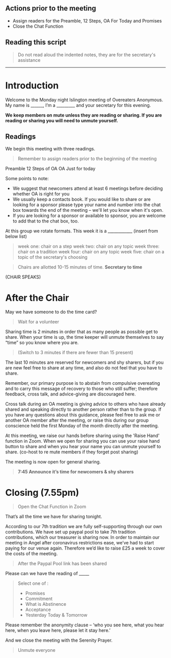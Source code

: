 ## Actions prior to the meeting 
+ Assign readers for the Preamble, 12 Steps, OA For Today and Promises
+ Close the Chat Function

## Reading this script

> Do not read aloud the indented notes, they are for the secretary's assistance


---

# Introduction 

Welcome to the Monday night Islington meeting of Overeaters Anonymous. My name is ______, I’m a _________ and your secretary for this evening.

**We keep members on mute unless they are reading or sharing. If you are reading or sharing  you will need to unmute yourself.** 


## Readings 

We begin this meeting with three readings.

> Remember to assign readers prior to the beginning of the meeting

Preamble
12 Steps of OA
OA Just for today



Some points to note:
+ We suggest that newcomers attend at least 6 meetings before deciding whether OA is right for you 
+ We usually keep a contacts book.  If you would like to share or are looking for a sponsor please type your name and number into the chat box towards the end of the meeting – we'll let you know when it's open.  
+ If you are looking for a sponsor or available to sponsor, you are welcome to add that to the chat box, too.  

At this group we rotate formats. This week it is a ____________ (insert from below list)

> week one:  chair on a step
> week two:  chair on any topic
> week three: chair on a tradition 
> week four:  chair on any topic
> week five:  chair on a topic of the secretary's choosing


> Chairs are allotted 10-15 minutes of time. **Secretary to time**

(CHAIR SPEAKS)

# After the Chair

May we have someone to do the time card? 

> Wait for a volunteer

Sharing time is  2 minutes in order that as many people as possible get to share. When your time is up, the time keeper will unmute themselves to say “time” so you know where you are.  

> (Switch to 3 minutes if there are fewer than 15 present)

The last 10 minutes are reserved for newcomers and shy sharers, but if you are new feel free to share at any time, and also do not feel that you have to share.

Remember, our primary purpose is to abstain from compulsive overeating and to carry this message of recovery to those who still suffer; therefore feedback, cross talk, and advice-giving are discouraged here.

Cross talk during an OA meeting is giving advice to others who have already shared and speaking directly to another person rather than to the group. If you have any questions about this guidance, please feel free to ask me or another OA member after the meeting, or raise this during our group conscience held the first Monday of the month directly after the meeting.

At this meeting, we raise our hands before sharing using the 'Raise Hand' function in Zoom.  When we open for sharing you can use your raise hand button to share and when you hear your name you can unmute yourself to share. (co-host to re mute members if they forget post sharing)

The meeting is now open for general sharing.

> **7:45 Announce it’s time for newcomers & shy sharers**


# Closing (7.55pm) 

> Open the Chat Function in Zoom

That’s all the time we have for sharing tonight.

According to our 7th tradition we are fully self-supporting through our own contributions. We have set up paypal pool to take 7th tradition contributions, which our treasurer is sharing now. In order to maintain our meeting in Angel after coronavirus restrictions ease, we’ve had to start paying for our venue again. Therefore we’d like to raise £25 a week to cover the costs of the meeting. 

> After the Paypal Pool link has been shared

Please can we have the reading of _____

> Select one of : 
> + Promises 
> + Commitment 
> + What is Abstinence
> + Acceptance
> + Yesterday Today & Tomorrow 

Please remember the anonymity clause – ‘who you see here, what you hear here, when you leave here, please let it stay here.’

And we close the meeting with the Serenity Prayer.

> Unmute everyone

